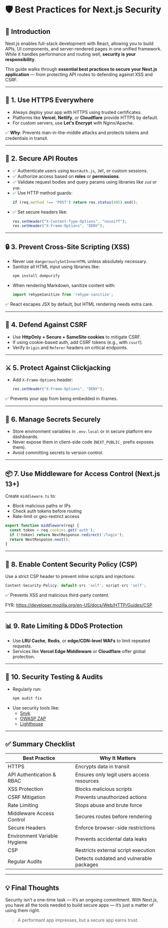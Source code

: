 
# 🛡️ Best Practices for Next.js Security  


## 🧭 Introduction

Next.js enables full-stack development with React, allowing you to build APIs, UI components, and server-rendered pages in one unified framework. While it handles performance and routing well, **security is your responsibility**.

This guide walks through **essential best practices to secure your Next.js application** — from protecting API routes to defending against XSS and CSRF.

---

## 🔐 1. Use HTTPS Everywhere

- Always deploy your app with HTTPS using trusted certificates.
- Platforms like **Vercel**, **Netlify**, or **Cloudflare** provide HTTPS by default.
- For custom servers, use **Let's Encrypt** with Nginx/Apache.

✅ **Why**: Prevents man-in-the-middle attacks and protects tokens and credentials in transit.

---

## 🚪 2. Secure API Routes

- ✅ Authenticate users using `NextAuth.js`, `JWT`, or custom sessions.
- ✅ Authorize access based on **roles** or **permissions**.
- ✅ Validate request bodies and query params using libraries like `zod` or `yup`.
- ✅ Use HTTP method guards:
  ```js
  if (req.method !== 'POST') return res.status(405).end();
  ```
- ✅ Set secure headers like:
  ```js
  res.setHeader("X-Content-Type-Options", "nosniff");
  res.setHeader("X-Frame-Options", "DENY");
  ```

---

## 🔒 3. Prevent Cross-Site Scripting (XSS)

- Never use `dangerouslySetInnerHTML` unless absolutely necessary.
- Sanitize all HTML input using libraries like:
  ```bash
  npm install dompurify
  ```
- When rendering Markdown, sanitize content with:
  ```js
  import rehypeSanitize from 'rehype-sanitize';
  ```

✅ React escapes JSX by default, but HTML rendering needs extra care.

---

## 🎯 4. Defend Against CSRF

- Use **HttpOnly + Secure + SameSite cookies** to mitigate CSRF.
- If using cookie-based auth, add CSRF tokens (e.g., with `csurf`).
- Verify `Origin` and `Referer` headers on critical endpoints.

---

## ⚔️ 5. Protect Against Clickjacking

- Add `X-Frame-Options` header:
  ```js
  res.setHeader("X-Frame-Options", "DENY");
  ```

✅ Prevents your app from being embedded in iframes.

---

## 🔑 6. Manage Secrets Securely

- Store environment variables in `.env.local` or in secure platform env dashboards.
- Never expose them in client-side code (`NEXT_PUBLIC_` prefix exposes them).
- Avoid committing secrets to version control.

---

## 📦 7. Use Middleware for Access Control (Next.js 13+)

Create `middleware.ts` to:

- Block malicious paths or IPs
- Check auth tokens before routing
- Rate-limit or geo-restrict access

```ts
export function middleware(req) {
  const token = req.cookies.get('auth');
  if (!token) return NextResponse.redirect('/login');
  return NextResponse.next();
}
```

---

## 📜 8. Enable Content Security Policy (CSP)

Use a strict CSP header to prevent inline scripts and injections:

```js
Content-Security-Policy: default-src 'self'; script-src 'self';
```

✅ Prevents XSS and malicious third-party content.

FYR: https://developer.mozilla.org/en-US/docs/Web/HTTP/Guides/CSP

---

## 📊 9. Rate Limiting & DDoS Protection

- Use **LRU Cache**, **Redis**, or **edge/CDN-level WAFs** to limit repeated requests.
- Services like **Vercel Edge Middleware** or **Cloudflare** offer global protection.

---

## 🧪 10. Security Testing & Audits

- Regularly run:
  ```bash
  npm audit fix
  ```
- Use security tools like:
  - [Snyk](https://snyk.io/)
  - [OWASP ZAP](https://owasp.org/www-project-zap/)
  - [Lighthouse](https://developers.google.com/web/tools/lighthouse)

---

## ✅ Summary Checklist

| Best Practice                 | Why It Matters                                  |
|------------------------------|--------------------------------------------------|
| HTTPS                        | Encrypts data in transit                         |
| API Authentication & RBAC    | Ensures only legit users access resources        |
| XSS Protection               | Blocks malicious scripts                         |
| CSRF Mitigation              | Prevents unauthorized actions                    |
| Rate Limiting                | Stops abuse and brute force                      |
| Middleware Access Control    | Secures routes before rendering                  |
| Secure Headers               | Enforce browser-side restrictions                |
| Environment Variable Hygiene | Prevents accidental data leaks                   |
| CSP                          | Restricts external script execution              |
| Regular Audits               | Detects outdated and vulnerable packages         |

---

## 💡 Final Thoughts

Security isn’t a one-time task — it’s an ongoing commitment. With Next.js, you have all the tools needed to build secure apps — it’s just a matter of using them right.

> A performant app impresses, but a secure app earns trust.

